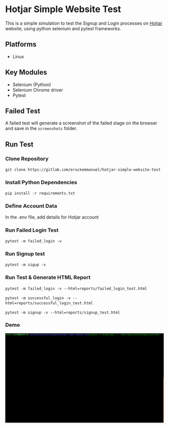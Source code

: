 # Hotjar Simple Website Test
This is a simple simulation to test the Signup and Login processes
on [Hotjar](https://hotjar.com) website, using python selenium and pytest
frameworks.

## Platforms
* Linux

## Key Modules
* Selenium (Python)
* Selenium Chrome driver
* Pytest

## Failed Test
A failed test will generate a screenshot of the failed stage on the browser and save
in the `screenshots` folder.

## Run Test

### Clone Repository
```
git clone https://gitlab.com/eruckemmanuel/hotjar-simple-website-test
```

### Install Python Dependencies
```
pip install -r requirements.txt
```

### Define Account Data
In the .env file, add details for Hotjar account


### Run Failed Login Test
```
pytest -m failed_login -v
```

### Run Signup test
```
pytest -m sigup -v
```

### Run Test & Generate HTML Report
```
pytest -m failed_login -v --html=reports/failed_login_test.html
```

```
pytest -m successful_login -v --html=reports/successful_login_test.html
```

```
pytest -m signup -v --html=reports/signup_test.html
```

### Demo
![](./screenshots/HotjarTestDemo.gif)